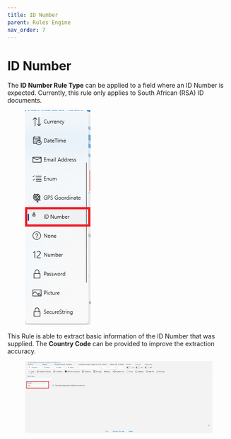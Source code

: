 ```yaml
---
title: ID Number
parent: Rules Engine
nav_order: 7
---
```


# ID Number

The **ID Number Rule Type** can be applied to a field where an ID Number is expected. Currently, this rule only applies to South African (RSA) ID documents.

<figure><img src="../.gitbook/assets/image (39) (1).png" alt=""><figcaption></figcaption></figure>

This Rule is able to extract basic information of the ID Number that was supplied. The **Country Code** can be provided to improve the extraction accuracy.

<figure><img src="../.gitbook/assets/image (5) (1) (1).png" alt=""><figcaption></figcaption></figure>
